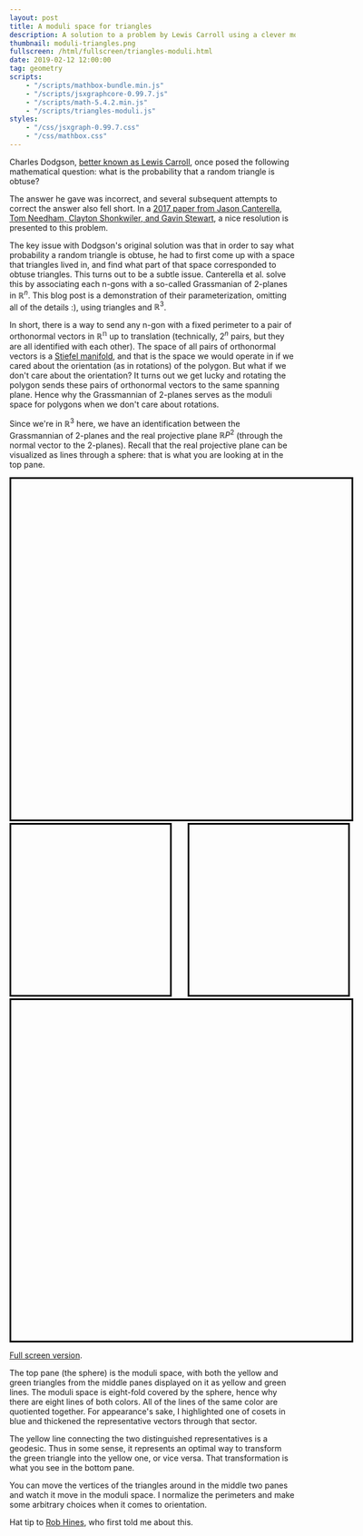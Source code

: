 ```yaml
---
layout: post
title: A moduli space for triangles
description: A solution to a problem by Lewis Carroll using a clever moduli space. For fun, pick points on the moduli space, and watch triangles deform between them along geodesics.
thumbnail: moduli-triangles.png
fullscreen: /html/fullscreen/triangles-moduli.html
date: 2019-02-12 12:00:00
tag: geometry
scripts:
    - "/scripts/mathbox-bundle.min.js"
    - "/scripts/jsxgraphcore-0.99.7.js"
    - "/scripts/math-5.4.2.min.js"
    - "/scripts/triangles-moduli.js"
styles:
    - "/css/jsxgraph-0.99.7.css"
    - "/css/mathbox.css"
---
```


Charles Dodgson, [better known as Lewis Carroll](https://en.wikipedia.org/wiki/Lewis_Carroll), once posed the following mathematical question: what is the probability that a random triangle is obtuse?

The answer he gave was incorrect, and several subsequent attempts to correct the answer also fell short. In a [2017 paper from Jason Canterella, Tom Needham, Clayton Shonkwiler, and Gavin Stewart](https://arxiv.org/abs/1702.01027), a nice resolution is presented to this problem. 

The key issue with Dodgson's original solution was that in order to say what probability a random triangle is obtuse, he had to first come up with a space that triangles lived in, and find what part of that space corresponded to obtuse triangles. This turns out to be a subtle issue. Canterella et al. solve this by associating each n-gons with a so-called Grassmanian of 2-planes in $\mathbb{R}^n$. This blog post is a demonstration of their parameterization, omitting all of the details :), using triangles and $\mathbb{R}^3$. 

In short, there is a way to send any n-gon with a fixed perimeter to a pair of orthonormal vectors in $\mathbb{R^n}$ up to translation (technically, $2^n$ pairs, but they are all identified with each other). The space of all pairs of orthonormal vectors is a [Stiefel manifold](https://en.wikipedia.org/wiki/Stiefel_manifold), and that is the space we would operate in if we cared about the orientation (as in rotations) of the polygon. But what if we don't care about the orientation? It turns out we get lucky and rotating the polygon sends these pairs of orthonormal vectors to the same spanning
plane. Hence why the Grassmannian of 2-planes serves as the moduli space for polygons when we don't care about rotations.

Since we're in $\mathbb{R}^3$ here, we have an identification between the Grassmannian of 2-planes and the real projective plane $\mathbb{R}P^2$ (through the normal vector to the 2-planes). Recall that the real projective plane can be visualized as lines through a sphere: that is what you are looking at in the top pane.

<div id="triangles-overlay" style="width:600px;height:600px;margin:auto;border:3px solid black"></div>

<div style="display: flex; width: 600px; margin: 3px auto; justify-content:space-between">
<div id="triangle1" style="flex:0 1 auto;width:280px;height:300px;border: 3px solid black"></div>
<div id="triangle2" style="flex:0 1 auto;width:280px;height:300px;border: 3px solid black;"></div>
</div>
<div id="triangles-grassman" style="width:600px;height:600px;border:3px solid black;margin:auto"></div>

[Full screen version](/html/fullscreen/triangles-moduli). 

The top pane (the sphere) is the moduli space, with both the yellow and green triangles from the middle panes displayed on it as yellow and green lines. The moduli space is eight-fold covered by the sphere, hence why there are eight lines of both colors. All of the lines of the same color are quotiented together. For appearance's sake, I highlighted one of cosets in blue and thickened the representative vectors through that sector.

The yellow line connecting the two distinguished representatives is a geodesic. Thus in some sense, it represents an optimal way to transform the green triangle into the yellow one, or vice versa. That transformation is what you see in the bottom pane.

You can move the vertices of the triangles around in the middle two panes and watch it move in the moduli space. I normalize the perimeters and make some arbitrary choices when it comes to orientation.

Hat tip to [Rob Hines](http://math.colorado.edu/~rohi1040), who first told me about this.
